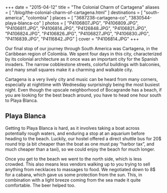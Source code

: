 +++
date    = "2015-04-12"
title   = "The Colonial Charm of Cartagena"
aliases = [ "/blog/the-colonial-charm-of-cartagena.html" ]
destinations = [ "south-america", "colombia" ]
places  = [ "3687238-cartagena-co", "3830544-playa-blanca-co" ]
photos  = [
  "P4106807.JPG", "P4106809.JPG", "P4106811.JPG", "P4106814.JPG", "P4126848.JPG",
  "P4106821.JPG", "P4106824.JPG", "P4106826.JPG", "P4106827.JPG", "P4106830.JPG",
  "P4116839.JPG", "P4116842.JPG"
]
cover = "P4106814.JPG"
+++

Our final stop of our journey through South America was Cartagena, in the Caribbean region of Colombia. We spent four days in this city, characterized by its colonial architecture as it once was an important city for the Spanish invaders. The narrow cobblestone streets, colorful buildings with balconies, and many small squares make it a charming and walkable city.

<!--more-->
Cartagena is a very lively city and music can be heard from many corners, especially at nighttime with Wednesday surprisingly being the most busiest night. Even though the upscale neighborhood of Bocagrande has a beach, if you are looking for the best beach around, you have to head one hour south to Playa Blanca.

## Playa Blanca
Getting to Playa Blanca is hard, as it involves taking a boat across potentially rough waters, and enduring a stop at an aquarium before heading to the beach. Luckily, our hostel offered a direct shuttle bus for 20$ round trip (a bit cheaper than the boat as one must pay “harbor tax”, and much cheaper than a taxi), so we could enjoy the beach for much longer.

Once you get to the beach we went to the north side, which is less crowded. This also means less vendors walking up to you trying to sell anything from necklaces to massages to food. We negotiated down to 8$ for a cabana, which gave us some protection from the sun. This, in combination with a light breeze coming from the sea made it quite comfortable. The beer helped too.